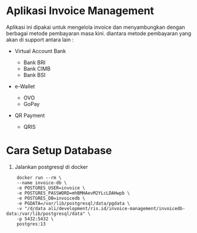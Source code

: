 # Aplikasi Invoice Management #

Aplikasi ini dipakai untuk mengelola invoice dan menyambungkan dengan berbagai metode pembayaran masa kini. diantara
metode pembayaran yang akan di support antara lain :

* Virtual Account Bank
    * Bank BRI
    * Bank CIMB
    * Bank BSI

* e-Wallet
    * OVO
    * GoPay

* QR Payment
    * QRIS

# Cara Setup Database #

1. Jalankan postgresql di docker

```
	docker run --rm \
	--name invoice-db \
	-e POSTGRES_USER=invoice \
	-e POSTGRES_PASSWORD=mhBMHAevM2YLcLDAHwpb \
	-e POSTGRES_DB=invoicedb \
	-e PGDATA=/var/lib/postgresql/data/pgdata \
	-v "/d/data ali/development/ris.id/invoice-management/invoicedb-data:/var/lib/postgresql/data" \
	-p 5432:5432 \
	postgres:13
```